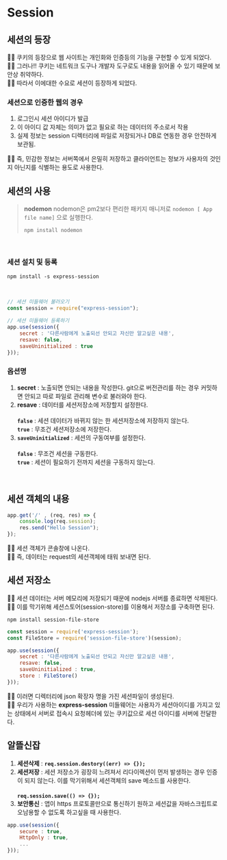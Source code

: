 # Session
## 세션의 등장
🙍‍♂️ 쿠키의 등장으로 웹 사이트는 개인화와 인증등의 기능을 구현할 수 있게 되었다. 
<br>
🙋‍♂️ 그러나!! 쿠키는 네트워크 도구나 개발자 도구로도 내용을 읽어올 수 있기 때문에 보안상 취약하다. 
<br>
🙆‍♂️ 따라서 이에대한 수요로 세션이 등장하게 되었다.
<br>
### 세션으로 인증한 웹의 경우
1. 로그인시 세션 아이디가 발급
2. 이 아이디 값 자체는 의미가 없고 필요로 하는 데이터의 주소로서 작용
3. 실제 정보는 session 디렉터리에 파일로 저장되거나 DB로 연동한 경우 안전하게 보관됨.

💁‍♂️ 즉, 민감한 정보는 서버쪽에서 은밀히 저장하고 클라이언트는 정보가 사용자의 것인지 아닌지를 식별하는 용도로 사용한다.
<br>
## 세션의 사용


> **nodemon**
> nodemon은 pm2보다 편리한 패키지 매니저로 `nodemon [ App file name]` 으로 실행한다. 
> ```
> npm install nodemon
> ```
<br>

### 세션 설치 및 등록

```
npm install -s express-session
```
<br>

```js
// 세션 미들웨어 불러오기
const session = require("express-session");

// 세션 미들웨어 등록하기
app.use(session({
	secret : '다른사람에게 노출되선 안되고 자신만 알고싶은 내용',
	resave: false,
	saveUninitialized : true
}));
```

### 옵션명
1. **secret** :  노출되면 안되는 내용을 작성한다. git으로 버전관리를 하는 경우 커밋하면 안되고 따로 파일로 관리해 변수로 불러와야 한다.
2. **resave** : 데이터를 세션저장소에 저장할지 설정한다.  <br> <br> **`false`**  : 세션 데이터가 바뀌지 않는 한 세션저장소에 저장하지 않는다.  <br> **`true`** : 무조건 세션저장소에 저장한다.  <br>
3. **`saveUninitialized`** : 세션의 구동여부를 설정한다. <br><br> **`false`** : 무조건 세션을 구동한다. <br> **`true`**  : 세션이 필요하기 전까지 세션을 구동하지 않는다.

<br>

## 세션 객체의 내용
```js
app.get('/' , (req, res) => {
	console.log(req.session);
	res.send("Hello Session");
});
```
🙍‍♂️ 세션 객체가 콘솔창에 나온다. 
<br>
🙋‍♂️ 즉, 데이터는 request의 세션객체에 태워 보내면 된다.


## 세션 저장소
🙍‍♂️ 세션 데이터는 서버 메모리에 저장되기 때문에 nodejs 서버를 종료하면 삭제된다.
<br>
🙋‍♂️ 이를 막기위해 세션스토어(session-store)를 이용해서 저장소를 구축하면 된다.
<br>
```
npm install session-file-store
```

```js
const session = require('express-session');
const FileStore = require('session-file-store')(session);

app.use(session({
	secret : '다른사람에게 노출되선 안되고 자신만 알고싶은 내용',
	resave: false,
	saveUninitialized : true,
	store : FileStore()
}));
```

🙆‍♂️ 이러면 디렉터리에 json 확장자 명을 가진 세션파일이 생성된다.
<br>
💁‍♂️ 우리가 사용하는 **express-session** 미들웨어는 사용자가 세션아이디를 가지고 있는 상태에서 서버로 접속시 요청헤더에 있는 쿠키값으로 세션 아이디를 서버에 전달한다.

## 알뜰신잡
1. **세션삭제** : **`req.session.destory((err) => {});`** 
2. **세션저장** : 세션 저장소가 굉장히 느려져서 리다이렉션이 먼저 발생하는 경우 인증이 되지 않는다. 이를 막기위해서 세션객체의 save 메소드를 사용한다. <br> <br> **`req.session.save(() => {});`**
3. **보안통신** :  앱이 https 프로토콜만으로 통신하기 원하고 세션값을 자바스크립트로 오남용할 수 없도록 하고싶을 때 사용한다. <br> 
```js
app.use(session({
	secure : true,
	HttpOnly : true,
	...
}));
```
